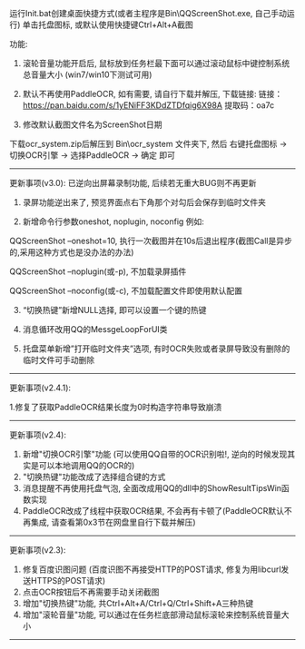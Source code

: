 运行Init.bat创建桌面快捷方式(或者主程序是Bin\QQScreenShot.exe, 自己手动运行)
单击托盘图标, 或默认使用快捷键Ctrl+Alt+A截图


功能:
1. 滚轮音量功能开启后, 鼠标放到任务栏最下面可以通过滚动鼠标中键控制系统总音量大小 (win7/win10下测试可用)

2. 默认不再使用PaddleOCR, 如有需要, 请自行下载并解压,
下载链接:
链接：https://pan.baidu.com/s/1yENiFF3KDdZTDfqig6X98A 
提取码：oa7c

3. 修改默认截图文件名为ScreenShot日期

下载ocr_system.zip后解压到 Bin\ocr_system 文件夹下, 然后 右键托盘图标 -> 切换OCR引擎 -> 选择PaddleOCR -> 确定 即可

---------
更新事项(v3.0):
已逆向出屏幕录制功能, 后续若无重大BUG则不再更新


1. 录屏功能逆出来了, 预览界面点右下角那个对勾后会保存到临时文件夹

2. 新增命令行参数oneshot, noplugin, noconfig 例如:

QQScreenShot –oneshot=10, 执行一次截图并在10s后退出程序(截图Call是异步的,采用这种方式也是没办法的办法)

QQScreenShot –noplugin(或-p), 不加载录屏插件

QQScreenShot –noconfig(或-c), 不加载配置文件即使用默认配置

3. “切换热键”新增NULL选择, 即可以设置一个键的热键

4. 消息循环改用QQ的MessgeLoopForUI类

5. 托盘菜单新增”打开临时文件夹”选项, 有时OCR失败或者录屏导致没有删除的临时文件可手动删除

---------

更新事项(v2.4.1):

1.修复了获取PaddleOCR结果长度为0时构造字符串导致崩溃


----------

更新事项(v2.4):

1. 新增"切换OCR引擎"功能 (可以使用QQ自带的OCR识别啦!, 逆向的时候发现其实是可以本地调用QQ的OCR的)
2. "切换热键"功能改成了选择组合键的方式
3. 消息提醒不再使用托盘气泡, 全面改成用QQ的dll中的ShowResultTipsWin函数实现
4. PaddleOCR改成了线程中获取OCR结果, 不会再有卡顿了(PaddleOCR默认不再集成, 请查看第0x3节在网盘里自行下载并解压)

--------------

更新事项(v2.3):

1. 修复百度识图问题 (百度识图不再接受HTTP的POST请求, 修复为用libcurl发送HTTPS的POST请求)
2. 点击OCR按钮后不再需要手动关闭截图
3. 增加"切换热键"功能, 共Ctrl+Alt+A/Ctrl+Q/Ctrl+Shift+A三种热键
4. 增加"滚轮音量"功能, 可以通过在任务栏底部滑动鼠标滚轮来控制系统音量大小

--------------
